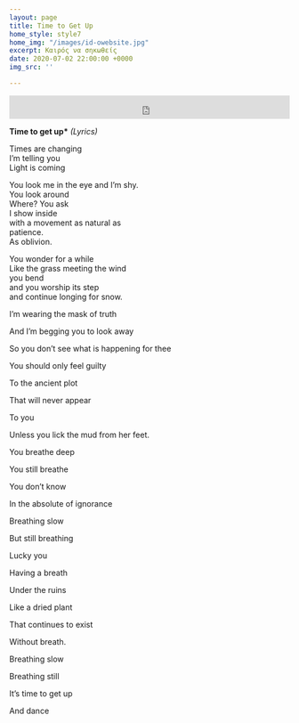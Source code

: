```yaml
---
layout: page
title: Time to Get Up
home_style: style7
home_img: "/images/id-owebsite.jpg"
excerpt: Καιρός να σηκωθείς
date: 2020-07-02 22:00:00 +0000
img_src: ''

---
```

<iframe style="border: 0; width: 100%; height: 42px;" src="https://bandcamp.com/EmbeddedPlayer/album=2634321029/size=small/bgcol=ffffff/linkcol=0687f5/track=439383510/transparent=true/" seamless><a href="http://imperfectid.bandcamp.com/album/imperfect-id">Imperfect ID by Imperfect ID</a></iframe>

__Time to get up*__ _(Lyrics)_

Times are changing  
I’m telling you  
Light is coming

  
You look me in the eye and I’m shy.  
You look around  
Where? You ask  
I show inside  
with a movement as natural as  
patience.  
As oblivion.

You wonder for a while  
Like the grass meeting the wind  
you bend  
and you worship its step  
and continue longing for snow.

I’m wearing the mask of truth

And I’m begging you to look away

So you don’t see what is happening for thee

You should only feel guilty

To the ancient plot

That will never appear

To you

Unless you lick the mud from her feet.

You breathe deep

You still breathe

You don’t know

In the absolute of ignorance

Breathing slow

But still breathing

Lucky you

Having a breath

Under the ruins

Like a dried plant

That continues to exist

Without breath.

Breathing slow

Breathing still

It’s time to get up

And dance